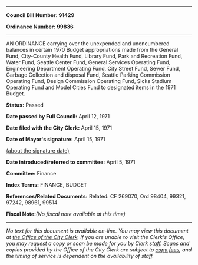 

********

**Council Bill Number: 91429**
   
**Ordinance Number: 99836**
********

 AN ORDINANCE carrying over the unexpended and unencumbered balances in certain 1970 Budget appropriations made from the General Fund, City-County Health Fund, Library Fund, Park and Recreation Fund, Water Fund, Seattle Center Fund, General Services Operating Fund, Engineering Department Operating Fund, City Street Fund, Sewer Fund, Garbage Collection and disposal Fund, Seattle Parking Commission Operating Fund, Design Commission Operating Fund, Sicks Stadium Operating Fund and Model Cities Fund to designated items in the 1971 Budget.

**Status:** Passed
   
**Date passed by Full Council:** April 12, 1971
   
**Date filed with the City Clerk:** April 15, 1971
   
**Date of Mayor's signature:** April 15, 1971
   
[(about the signature date)](/~public/approvaldate.htm)
   
   
   
**Date introduced/referred to committee:** April 5, 1971
   
**Committee:** Finance
   
   
**Index Terms:** FINANCE, BUDGET

**References/Related Documents:** Related: CF 269070, Ord 98404, 99321, 97242, 98961, 99514

**Fiscal Note:**_(No fiscal note available at this time)_
********

_No text for this document is available on-line. You may view this document at [the Office of the City Clerk](http://www.seattle.gov/leg/clerk/contactUs.htm). If you are unable to visit the Clerk's Office, you may request a copy or scan be made for you by Clerk staff. Scans and copies provided by the Office of the City Clerk are subject to [copy fees](http://clerk.seattle.gov/~public/clerkfees.htm), and the timing of service is dependent on the availability of staff._

